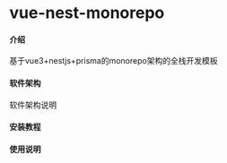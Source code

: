 # vue-nest-monorepo

#### 介绍
基于vue3+nestjs+prisma的monorepo架构的全栈开发模板

#### 软件架构
软件架构说明


#### 安装教程



#### 使用说明






